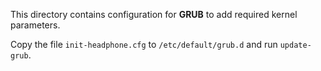This directory contains configuration for **GRUB** to add required kernel
parameters.

Copy the file `init-headphone.cfg` to `/etc/default/grub.d` and run
`update-grub`.